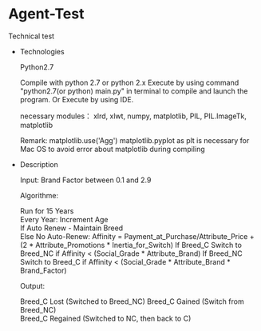 # Agent-Test
Technical test 

- Technologies 

  Python2.7

  Compile with python 2.7 or python 2.x
  Execute by using command "python2.7(or python) main.py" in terminal to compile and launch the program.
  Or Execute by using IDE.

  necessary modules：
  xlrd, xlwt, numpy, matplotlib, PIL, PIL.ImageTk,  matplotlib
  
  Remark:
  matplotlib.use('Agg') matplotlib.pyplot as plt is necessary for Mac OS to avoid error about matplotlib during compiling
  

- Description

  Input: Brand Factor between 0.1 and 2.9

  Algorithme:

  Run for 15 Years        
      Every Year: Increment Age   
      If Auto Renew - Maintain Breed  
      Else No Auto-Renew: 
          Affinity =  Payment_at_Purchase/Attribute_Price + (2 * Attribute_Promotions * Inertia_for_Switch)
          If Breed_C  Switch to Breed_NC if Affinity < (Social_Grade * Attribute_Brand)
          If Breed_NC Switch to Breed_C if Affinity < (Social_Grade * Attribute_Brand * Brand_Factor)

  Output: 

  Breed_C Lost (Switched to Breed_NC) 
  Breed_C Gained (Switch from Breed_NC)   
  Breed_C Regained (Switched to NC, then back to C)
